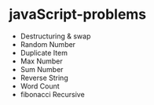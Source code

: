 # javaScript-problems

* Destructuring & swap
* Random Number
* Duplicate Item
* Max Number
* Sum Number
* Reverse String
* Word Count
* fibonacci Recursive 

